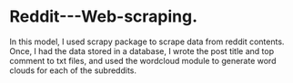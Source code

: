 # Reddit---Web-scraping.
In this model, I used scrapy package to scrape data from reddit contents. Once, I had the data stored in a database, I wrote the post title and top comment to txt files, and used the wordcloud module to generate word clouds for each of the subreddits.
